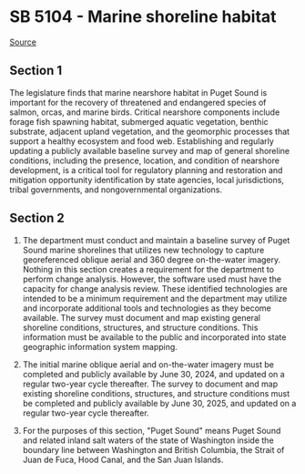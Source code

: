 # SB 5104 - Marine shoreline habitat

[Source](http://lawfilesext.leg.wa.gov/biennium/2023-24/Pdf/Bills/Senate%20Bills/5104.pdf)

## Section 1
The legislature finds that marine nearshore habitat in Puget Sound is important for the recovery of threatened and endangered species of salmon, orcas, and marine birds. Critical nearshore components include forage fish spawning habitat, submerged aquatic vegetation, benthic substrate, adjacent upland vegetation, and the geomorphic processes that support a healthy ecosystem and food web. Establishing and regularly updating a publicly available baseline survey and map of general shoreline conditions, including the presence, location, and condition of nearshore development, is a critical tool for regulatory planning and restoration and mitigation opportunity identification by state agencies, local jurisdictions, tribal governments, and nongovernmental organizations.

## Section 2
1. The department must conduct and maintain a baseline survey of Puget Sound marine shorelines that utilizes new technology to capture georeferenced oblique aerial and 360 degree on-the-water imagery. Nothing in this section creates a requirement for the department to perform change analysis. However, the software used must have the capacity for change analysis review. These identified technologies are intended to be a minimum requirement and the department may utilize and incorporate additional tools and technologies as they become available. The survey must document and map existing general shoreline conditions, structures, and structure conditions. This information must be available to the public and incorporated into state geographic information system mapping.

2. The initial marine oblique aerial and on-the-water imagery must be completed and publicly available by June 30, 2024, and updated on a regular two-year cycle thereafter. The survey to document and map existing shoreline conditions, structures, and structure conditions must be completed and publicly available by June 30, 2025, and updated on a regular two-year cycle thereafter.

3. For the purposes of this section, "Puget Sound" means Puget Sound and related inland salt waters of the state of Washington inside the boundary line between Washington and British Columbia, the Strait of Juan de Fuca, Hood Canal, and the San Juan Islands.
